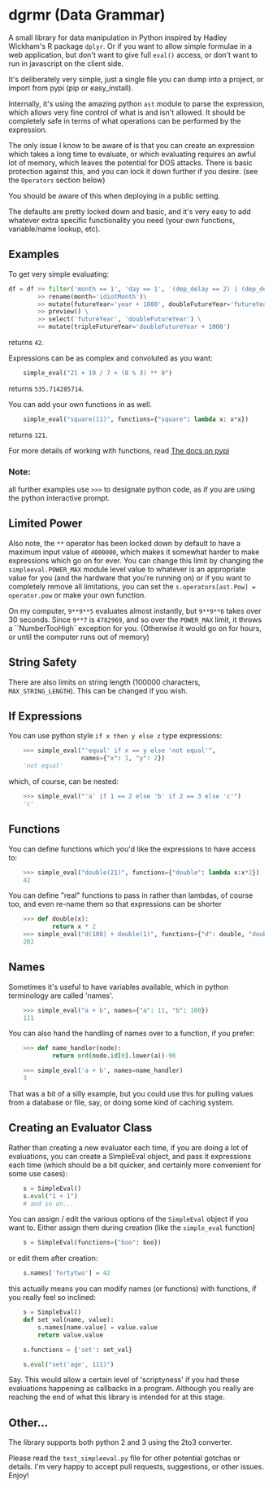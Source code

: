 # dgrmr (Data Grammar)


A small library for data manipulation in Python inspired by Hadley Wickham's R package `dplyr`.
Or if you want to allow simple formulae in a web application, but don't want to
give full `eval()` access, or don't want to run in javascript on the client side.

It's deliberately very simple, just a single file you can dump into a project, or import
from pypi (pip or easy_install).

Internally, it's using the amazing python `ast` module to parse the expression, which
allows very fine control of what is and isn't allowed.  It should be completely safe in terms
of what operations can be performed by the expression.

The only issue I know to be aware of is that you can create an expression which
takes a long time to evaluate, or which evaluating requires an awful lot of memory,
which leaves the potential for DOS attacks.  There is basic protection against this,
and you can lock it down further if you desire. (see the `Operators` section below)

You should be aware of this when deploying in a public setting.

The defaults are pretty locked down and basic, and it's very easy to add whatever
extra specific functionality you need (your own functions, variable/name lookup, etc).


## Examples

To get very simple evaluating:

```python
df = df >> filter('month == 1', 'day == 1', '(dep_delay == 2) | (dep_delay == 3)') \
        >> rename(month='idiotMonth')\
        >> mutate(futureYear='year + 1000', doubleFutureYear='futureYear + 1000') \
        >> preview() \
        >> select('futureYear', 'doubleFutureYear') \
        >> mutate(tripleFutureYear='doubleFutureYear + 1000')
```

returns `42`.

Expressions can be as complex and convoluted as you want:

```python
    simple_eval("21 + 19 / 7 + (8 % 3) ** 9")
```

returns `535.714285714`.

You can add your own functions in as well.

```python
    simple_eval("square(11)", functions={"square": lambda x: x*x})
```

returns `121`.

For more details of working with functions, read [The docs on pypi](https://pypi.python.org/pypi/simpleeval)

### Note:
all further examples use `>>>` to designate python code, as if you are using the python interactive
prompt.

## Limited Power

Also note, the `**` operator has been locked down by default to have a maximum input value
of `4000000`, which makes it somewhat harder to make expressions which go on for ever.  You
can change this limit by changing the `simpleeval.POWER_MAX` module level value to whatever
is an appropriate value for you (and the hardware that you're running on) or if you want to
completely remove all limitations, you can set the `s.operators[ast.Pow] = operator.pow` or make
your own function.

On my computer, `9**9**5` evaluates almost instantly, but `9**9**6` takes over 30 seconds.
Since `9**7` is `4782969`, and so over the `POWER_MAX` limit, it throws a
``NumberTooHigh` exception for you. (Otherwise it would go on for hours, or until the computer
runs out of memory)

## String Safety

There are also limits on string length (100000 characters, `MAX_STRING_LENGTH`).
This can be changed if you wish.

## If Expressions

You can use python style `if x then y else z` type expressions:

```python
    >>> simple_eval("'equal' if x == y else 'not equal'",
                    names={"x": 1, "y": 2})
    'not equal'
```
which, of course, can be nested:

```python
    >>> simple_eval("'a' if 1 == 2 else 'b' if 2 == 3 else 'c'")
    'c'
```

## Functions

You can define functions which you'd like the expressions to have access to:

```python
    >>> simple_eval("double(21)", functions={"double": lambda x:x*2})
    42
```

You can define "real" functions to pass in rather than lambdas, of course too, and even re-name them so that expressions can be shorter

```python
    >>> def double(x):
            return x * 2
    >>> simple_eval("d(100) + double(1)", functions={"d": double, "double":double})
    202
```

## Names

Sometimes it's useful to have variables available, which in python terminology are called 'names'.

```python
    >>> simple_eval("a + b", names={"a": 11, "b": 100})
    111
```

You can also hand the handling of names over to a function, if you prefer:

```python
    >>> def name_handler(node):
            return ord(node.id[0].lower(a))-96

    >>> simple_eval('a + b', names=name_handler)
    3
```

That was a bit of a silly example, but you could use this for pulling values from a database or file, say, or doing some kind of caching system.

## Creating an Evaluator Class

Rather than creating a new evaluator each time, if you are doing a lot of evaluations,
you can create a SimpleEval object, and pass it expressions each time (which should be a bit quicker, and certainly more convenient for some use cases):

```python
    s = SimpleEval()
    s.eval("1 + 1")
    # and so on...
```
You can assign / edit the various options of the `SimpleEval` object if you want to.
Either assign them during creation (like the `simple_eval` function)

```python
    s = SimpleEval(functions={"boo": boo})
```

or edit them after creation:

```python
    s.names['fortytwo'] = 42
```

this actually means you can modify names (or functions) with functions, if you really feel so inclined:

```python
    s = SimpleEval()
    def set_val(name, value):
        s.names[name.value] = value.value
        return value.value

    s.functions = {'set': set_val}

    s.eval("set('age', 111)")
```
Say.  This would allow a certain level of 'scriptyness' if you had these evaluations happening as callbacks in a program.  Although you really are reaching the end of what this library is intended for at this stage.

## Other...

The library supports both python 2 and 3 using the 2to3 converter.

Please read the `test_simpleeval.py` file for other potential gotchas or details.  I'm very happy to accept pull requests, suggestions, or other issues.  Enjoy!
